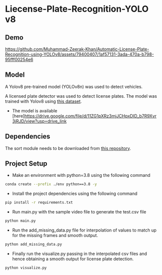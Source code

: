 # Liecense-Plate-Recognition-YOLO v8
## Demo


https://github.com/Muhammad-Zeerak-Khan/Automatic-License-Plate-Recognition-using-YOLOv8/assets/79400407/1af57131-3ada-470a-b798-95fff00254e6



## Model

A Yolov8 pre-trained model (YOLOv8n) was used to detect vehicles.

A licensed plate detector was used to detect license plates. The model was trained with Yolov8 using [this dataset](https://universe.roboflow.com/roboflow-universe-projects/license-plate-recognition-rxg4e/dataset/4). 
- The model is available [here]https://drive.google.com/file/d/11ZG1pXRz3mjJCHpxDID_b7R9Xvr3jRJD/view?usp=drive_link
  
## Dependencies

The sort module needs to be downloaded from [this repository](https://github.com/abewley/sort).

## Project Setup

* Make an environment with python=3.8 using the following command 
``` bash
conda create --prefix ./env python==3.8 -y
```

* Install the project dependencies using the following command 
```bash
pip install -r requirements.txt
```
* Run main.py with the sample video file to generate the test.csv file 
``` python
python main.py
```
* Run the add_missing_data.py file for interpolation of values to match up for the missing frames and smooth output.
```python
python add_missing_data.py
```

* Finally run the visualize.py passing in the interpolated csv files and hence obtaining a smooth output for license plate detection.
```python
python visualize.py
```
